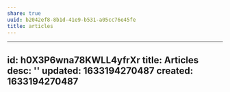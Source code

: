 ```yaml
---
share: true
uuid: b2042ef8-8b1d-41e9-b531-a05cc76e45fe
title: articles
---
```

---
id: h0X3P6wna78KWLL4yfrXr
title: Articles
desc: ''
updated: 1633194270487
created: 1633194270487
---

